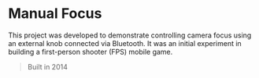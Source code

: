 # Manual Focus
This project was developed to demonstrate controlling camera focus using an external knob connected via Bluetooth. It was an initial experiment in building a first-person shooter (FPS) mobile game.

> Built in 2014
